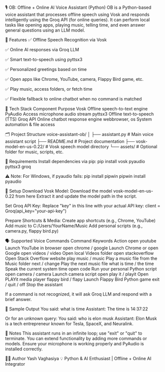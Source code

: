 🎙️ OB: Offline + Online AI Voice Assistant (Python)
OB is a Python-based voice assistant that processes offline speech using Vosk and responds intelligently using the Groq API (for online queries). It can perform local tasks like opening apps, playing music, telling time, and even answer general questions using an LLM model.

🚀 Features
✅ Offline Speech Recognition via Vosk

✅ Online AI responses via Groq LLM

✅ Smart text-to-speech using pyttsx3

✅ Personalized greetings based on time

✅ Open apps like Chrome, YouTube, camera, Flappy Bird game, etc.

✅ Play music, access folders, or fetch time

✅ Flexible fallback to online chatbot when no command is matched

🧰 Tech Stack
Component	Purpose
Vosk	Offline speech-to-text engine
PyAudio	Access microphone audio stream
pyttsx3	Offline text-to-speech (TTS)
Groq API	Online chatbot response engine
webbrowser, os	System automation & file access

🗂️ Project Structure
voice-assistant-ob/
│
├── assistant.py               # Main voice assistant script
├── README.md                  # Project documentation
├── vosk-model-en-us-0.22/     # Vosk speech model directory
└── assets/                    # Optional folder for music, scripts, etc.

🧪 Requirements
Install dependencies via pip:
pip install vosk pyaudio pyttsx3 groq

⚠️ Note: For Windows, if pyaudio fails:
pip install pipwin
pipwin install pyaudio

🔧 Setup
Download Vosk Model:
Download the model vosk-model-en-us-0.22 from here
Extract it and update the model path in the script.

Set Groq API Key:
Replace "key" in this line with your actual API key:
client = Groq(api_key="your-api-key")

Prepare Shortcuts & Media:
Create app shortcuts (e.g., Chrome, YouTube)
Add music to C:/Users/YourName/Music
Add personal scripts (e.g., camera.py, flappy bird.py)

🗣️ Supported Voice Commands
Command Keywords	Action
open youtube	Launch YouTube in browser
open chrome / google	Launch Chrome or open Google
open videos / video	Open local Videos folder
open stackoverflow	Open Stack Overflow website
play music / music	Play a music file from the Music folder
next / change	Play the next music file
what is time / the time	Speak the current system time
open code	Run your personal Python script
open camera / camera	Launch camera script
open play it / playit	Open PLAYit media player
flappy bird / flapy	Launch Flappy Bird Python game
exit / quit / off	Stop the assistant

If a command is not recognized, it will ask Groq LLM and respond with a brief answer.

💬 Sample Output
You said: what is time
Assistant: The time is 14:37:22

Or for an unknown query: 
You said: who is elon musk
Assistant: Elon Musk is a tech entrepreneur known for Tesla, SpaceX, and Neuralink.

📌 Notes
This assistant runs in an infinite loop; use "exit" or "quit" to terminate.
You can extend functionality by adding more commands or models.
Ensure your microphone is working properly and PyAudio is installed correctly.

🙋‍♂️ Author
Yash Vaghasiya
💡 Python & AI Enthusiast | Offline + Online AI Integrator
